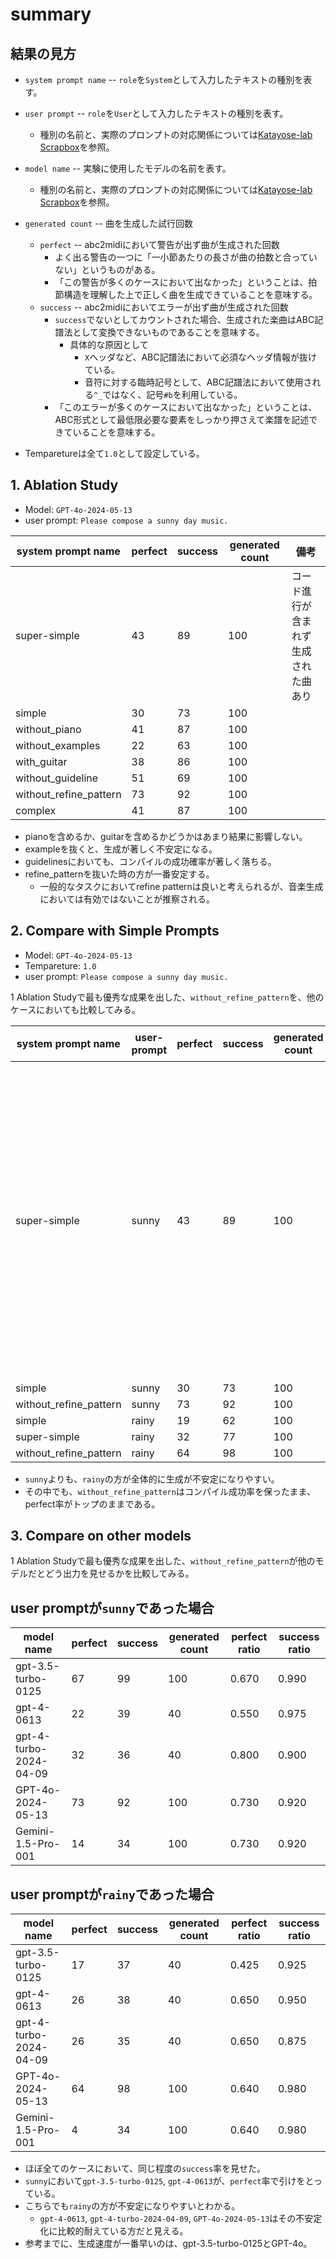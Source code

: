 # summary

## 結果の見方
- `system prompt name` -- `role`を`System`として入力したテキストの種別を表す。
- `user prompt` -- `role`を`User`として入力したテキストの種別を表す。
  - 種別の名前と、実際のプロンプトの対応関係については[Katayose-lab Scrapbox](https://scrapbox.io/katayose-lab/EC2024SI_:_プロンプトの有効性検証;_実験に使用したプロンプト)を参照。
- `model name` -- 実験に使用したモデルの名前を表す。
  - 種別の名前と、実際のプロンプトの対応関係については[Katayose-lab Scrapbox](https://scrapbox.io/katayose-lab/EC2024SI_:_プロンプトの有効性検証;_実験に使用したプロンプト)を参照。
- `generated count` -- 曲を生成した試行回数
  - `perfect` -- abc2midiにおいて警告が出ず曲が生成された回数
    - よく出る警告の一つに「一小節あたりの長さが曲の拍数と合っていない」というものがある。
    - 「この警告が多くのケースにおいて出なかった」ということは、拍節構造を理解した上で正しく曲を生成できていることを意味する。
  - `success` -- abc2midiにおいてエラーが出ず曲が生成された回数
    - `success`でないとしてカウントされた場合、生成された楽曲はABC記譜法として変換できないものであることを意味する。
      - 具体的な原因として
        - `X`ヘッダなど、ABC記譜法において必須なヘッダ情報が抜けている。
        - 音符に対する臨時記号として、ABC記譜法において使用される`^_`ではなく、記号`#b`を利用している。
    - 「このエラーが多くのケースにおいて出なかった」ということは、ABC形式として最低限必要な要素をしっかり押さえて楽譜を記述できていることを意味する。
  
- Temparetureは全て`1.0`として設定している。

## 1. Ablation Study

- Model: `GPT-4o-2024-05-13`
- user prompt: `Please compose a sunny day music.`

| system prompt name     | perfect | success | generated count | 備考 |
|------------------------|---------|---------|-----------------|-|
| super-simple           | 43      | 89      | 100             | コード進行が含まれず生成された曲あり | 
| simple                 | 30      | 73      | 100             | |
| without_piano          | 41      | 87      | 100             | |
| without_examples       | 22      | 63      | 100             | |
| with_guitar            | 38      | 86      | 100             | |
| without_guideline      | 51      | 69      | 100             | |
| without_refine_pattern | 73      | 92      | 100             | |
| complex                | 41      | 87      | 100             | |

- pianoを含めるか、guitarを含めるかどうかはあまり結果に影響しない。
- exampleを抜くと、生成が著しく不安定になる。
- guidelinesにおいても、コンパイルの成功確率が著しく落ちる。
- refine_patternを抜いた時の方が一番安定する。
  - 一般的なタスクにおいてrefine patternは良いと考えられるが、音楽生成においては有効ではないことが推察される。

## 2. Compare with Simple Prompts

- Model: `GPT-4o-2024-05-13`
- Tempareture: `1.0`
- user prompt: `Please compose a sunny day music.`

1 Ablation Studyで最も優秀な成果を出した、`without_refine_pattern`を、他のケースにおいても比較してみる。

| system prompt name | user-prompt | perfect | success | generated count | 備考 |
|----------|-------------|--------|---------|-----------------|---|
| super-simple              | sunny | 43 | 89 | 100 | コード進行が含まれずに生成されている曲あり |
| simple                    | sunny | 30 | 73 | 100 | | 
| without_refine_pattern    | sunny | 73 | 92 | 100 | |
| simple                    | rainy | 19 | 62 | 100 |  |
| super-simple              | rainy | 32 | 77 | 100 |  |
| without_refine_pattern    | rainy | 64 | 98 | 100 |  |

- `sunny`よりも、`rainy`の方が全体的に生成が不安定になりやすい。
- その中でも、`without_refine_pattern`はコンパイル成功率を保ったまま、perfect率がトップのままである。

## 3. Compare on other models

1 Ablation Studyで最も優秀な成果を出した、`without_refine_pattern`が他のモデルだとどう出力を見せるかを比較してみる。

## user promptが`sunny`であった場合

| model name             | perfect | success | generated count | perfect ratio | success ratio |
|------------------------|---------|---------|-----------------|---------------|---------------|
| gpt-3.5-turbo-0125     | 67      | 99      | 100             | 0.670         | 0.990        |
| gpt-4-0613             | 22      | 39      | 40              | 0.550         | 0.975         |
| gpt-4-turbo-2024-04-09 | 32      | 36      | 40              | 0.800         | 0.900         |
| GPT-4o-2024-05-13      | 73      | 92      | 100             | 0.730         | 0.920         |
| Gemini-1.5-Pro-001     | 14      | 34      | 100             | 0.730         | 0.920         |

## user promptが`rainy`であった場合

| model name             | perfect | success | generated count | perfect ratio | success ratio |
|------------------------|---------|---------|-----------------|---------------|---------------|
| gpt-3.5-turbo-0125     | 17      | 37      | 40              | 0.425         | 0.925         |
| gpt-4-0613             | 26      | 38      | 40              | 0.650         | 0.950         |
| gpt-4-turbo-2024-04-09 | 26      | 35      | 40              | 0.650         | 0.875         |
| GPT-4o-2024-05-13      | 64      | 98      | 100             | 0.640         | 0.980         |
| Gemini-1.5-Pro-001     | 4       | 34      | 100             | 0.640         | 0.980         |


- ほぼ全てのケースにおいて、同じ程度の`success`率を見せた。
- `sunny`において`gpt-3.5-turbo-0125`, `gpt-4-0613`が、`perfect`率で引けをとっている。
- こちらでも`rainy`の方が不安定になりやすいとわかる。
  - `gpt-4-0613`, `gpt-4-turbo-2024-04-09`, `GPT-4o-2024-05-13`はその不安定化に比較的耐えている方だと見える。
- 参考までに、生成速度が一番早いのは、gpt-3.5-turbo-0125とGPT-4o。